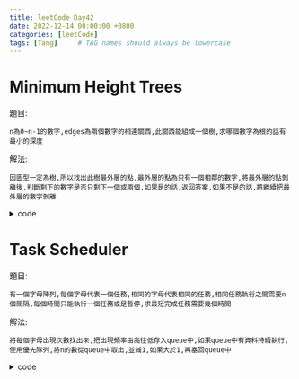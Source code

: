 ```yaml
---
title: leetCode Day42
date: 2022-12-14 00:00:00 +0800
categories: [leetCode]
tags: [Tang]     # TAG names should always be lowercase
---
```


# Minimum Height Trees

題目:

    n為0~n-1的數字,edges為兩個數字的相連關西,此關西能組成一個樹,求哪個數字為根的話有最小的深度



解法:

    因圖型一定為樹,所以找出此樹最外層的點,最外層的點為只有一個相鄰的數字,將最外層的點剝離後,判斷剩下的數字是否只剩下一個或兩個,如果是的話,返回答案,如果不是的話,將繼續把最外層的數字剝離


<details> <summary>code</summary>
<pre><code>
func findMinHeightTrees(n int, edges [][]int) []int {
    if n == 1 {
        return []int{0}
    }
    var next [][]int
    var queue []int
    dagree := make([]int, n)
    for i := 0; i < n; i++ {
        next = append(next, make([]int, 0))
    }
    
    for _, edge := range edges {
        a := edge[0]
        b := edge[1]
        dagree[a]++
        dagree[b]++
        next[a] = append(next[a], b)
        next[b] = append(next[b], a)
    }

    for key, value := range dagree {
        if value == 1 {
            queue = append(queue, key)
        }
    }

    for n > 2 {
        size := len(queue)
        n -= size
        for size > 0 {
            cur := queue[0]
            queue = queue[1:]
            for _, value := range next[cur] {
                dagree[value]--
                if dagree[value] == 1 {
                    queue = append(queue, value)
                }
            }
            size--
        }
    }

    return queue
}
</code></pre>
</details>


# Task Scheduler

題目:

    有一個字母陣列,每個字母代表一個任務,相同的字母代表相同的任務,相同任務執行之間需要n個間隔,每個時間只能執行一個任務或是暫停,求最短完成任務需要幾個時間



解法:

    將每個字母出現次數找出來,把出現頻率由高往低存入queue中,如果queue中有資料持續執行,使用優先隊列,將n的數從queue中取出,並減1,如果大於1,再塞回queue中


<details> <summary>code</summary>
<pre><code>
func leastInterval(tasks []byte, n int) int {
    if n == 0 {
        return len(tasks)
    }

    var result int
    n++
    count := make(map[byte]int, len(tasks))
    for _, value := range tasks {
        count[value]++
    }

    var pq []int
    for _, value := range count {
        pq = append(pq, value)
    }
    sort.Slice(pq, func(i, j int) bool {
        return pq[i] > pq[j]
    })

    for len(pq) > 0 {
        k := min(len(pq), n)
        tmp := make([]int, 0)
        for i:=0; i < k; i++ {
            cur := pq[0]
            pq = pq[1:]
            cur--
            if cur > 0 {
                tmp = append(tmp, cur)
            }
        }
        for _, value := range tmp {
            pq = append(pq, value)
        }
        sort.Slice(pq, func(i, j int) bool {
            return pq[i] > pq[j]
        })
        if len(tmp) == 0 {
            result += k
        } else {
            result += n
        }
    }

    return result
}

func min (a, b int) int {
    if a > b {
        return b
    }
    return a
}
</code></pre>
</details>
